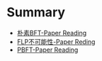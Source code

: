 # Summary

- [朴素BFT-Paper Reading](./plain_bft_paper_reading.md)
- [FLP不可能性-Paper Reding](./flp_paper_reading.md)
- [PBFT-Paper Reading](./pbft_paper_reading.md)
